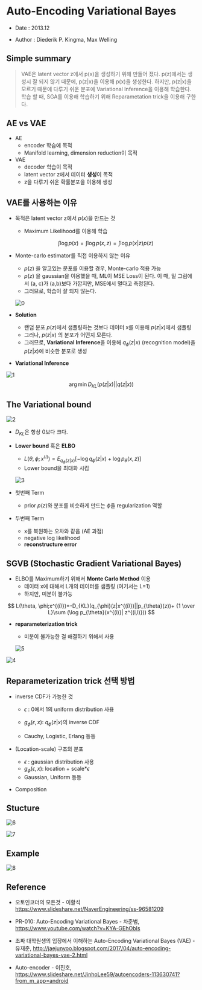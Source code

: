 # Auto-Encoding Variational Bayes

- Date : 2013.12 

- Author : Diederik P. Kingma, Max Welling



## Simple summary

>VAE은 latent vector z에서 p(x)을 생성하기 위해 만들어 졌다. p(z)에서는 생성시 잘 되지 않기 때문에, p(z|x)을 이용해 p(x)을 생성한다. 하지만, p(z|x)을 모르기 때문에 다루기 쉬운 분포에 Variational Inference을 이용해 학습한다. 학습 할 때, SGA를 이용해 학습하기 위해 Reparametation trick을 이용해 구한다.



## AE vs VAE

- AE 
  - encoder 학습에 목적
  - Manifold learning, dimension reduction이 목적
- VAE
  - decoder 학습이 목적
  - latent vector z에서 데이터 **생성**이 목적
  -  z을 다루기 쉬운 확률분포을 이용해 생성



## VAE를 사용하는 이유

- 목적은 latent vector z에서  $p(x)$을 만드는 것

  - Maximum Likelihood를 이용해 학습

  $$
  \int\log p(x)=\int \log p(x,z)=\int \log p(x|z)p(z)
  $$





- Monte-carlo estimator를 직접 이용하지 않는 이유

  - $p(z)$ 을 알고있는 분포를 이용할 경우, Monte-carlo 적용 가능
  - $p(z)$ 을 gaussian을 이용했을 때, ML이 MSE Loss이 된다. 이 때, 밑 그림에서 (a, c)가 (a,b)보다 가깝지만, MSE에서 멀다고 측정된다. 
  - 그러므로, 학습이 잘 되지 않는다.  

  ![0](../images/vae-0.png)

- **Solution**

  - 랜덤 분포 $p(z)$에서 샘플링하는 것보다 데이터 x를 이용해 $p(z|x)$에서 샘플링
  - 그러나,  $p(z|x)$ 의 분포가 어떤지 모른다.
  - 그러므로, **Variational Inference**을 이용해 $q_{\phi}(z|x)$ (recognition model)을$p(z|x)$에 비슷한 분포로 생성

- **Variational Inference**

![1](../images/vae-1.png)
$$
\arg\min D_{KL}(p(z|x)||q(z|x))
$$


## The Variational bound

![2](../images/vae-2.png)

- $D_{KL}$은 항상 0보다 크다.

- **Lower bound** 혹은 **ELBO**

  - $L(\theta, \phi;x^{(i)})=E_{q_{\phi}(z|x)}[-\log q_{\phi}(z|x)+\log p_{\theta}(x,z)]$ 
  - Lower bound을 최대화 시킴



  ![3](../images/vae-3.png)

- 첫번째 Term

  - prior $p(z)$와 분포를 비슷하게 만드는 $\phi$을 regularization 역할  

- 두번째 Term

  - x를 복원하는 오차와 같음 (AE 과점)
  - negative log likelihood
  - **reconstructure error**



## SGVB (Stochastic Gradient Variational Bayes)

- ELBO를 Maximum하기 위해서 **Monte Carlo Method** 이용
  - 데이터 x에 대해서 L개의 데이터를 샘플링 (여기서는 L=1)
  - 하지만, 미분이 불가능

$$
L(\theta, \phi;x^{(i)})=-D_{KL}(q_{\phi}(z|x^{(i)})||p_{\theta}(z))+  {1 \over L}\sum (\log p_{\theta}(x^{(i)}| z^{(i,l)}))
$$



- **reparameterization trick**

  - 미분이 불가능한 걸 해결하기 위해서 사용

  ![5](../images/vae-5.png)


![4](../images/vae-4.png)



## Reparameterization trick 선택 방법

- inverse CDF가 가능한 것 

  - $\epsilon$ : 0에서 1의 uniform distribution 사용 
  -  $g_{\phi}(\epsilon,x)$: $q_{\phi}(z|x)$의 inverse CDF   

  - Cauchy, Logistic, Erlang 등등

- (Location-scale) 구조의 분포

  - $\epsilon$ : gaussian distribution 사용
  -  $g_{\phi}(\epsilon,x)$: location + scale*$\epsilon$
  - Gaussian, Uniform 등등

- Composition



## Stucture

![6](../images/vae-6.png)

![7](../images/vae-7.png)



## Example

![8](../images/vae-8.png)



## Reference

- 오토인코더의 모든것 - 이활석 https://www.slideshare.net/NaverEngineering/ss-96581209

- PR-010: Auto-Encoding Variational Bayes - 차준범, https://www.youtube.com/watch?v=KYA-GEhObIs
- 초짜 대학원생의 입장에서 이해하는 Auto-Encoding Variational Bayes (VAE) - 유재준, http://jaejunyoo.blogspot.com/2017/04/auto-encoding-variational-bayes-vae-2.html

- Auto-encoder - 이진호, https://www.slideshare.net/JinhoLee59/autoencoders-113630741?from_m_app=android